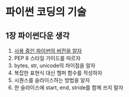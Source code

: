 # 파이썬 코딩의 기술

## 1장 파이썬다운 생각
1. [사용 중인 파이썬의 버전을 알자]('https://github.com/ndjman7/summary/tree/master/Python/Effective-Python/CHAPTER1.%ED%8C%8C%EC%9D%B4%EC%8D%AC%EB%8B%A4%EC%9A%B4_%EC%83%9D%EA%B0%81')
2. PEP 8 스타일 가이드를 따르자
3. bytes, str, unicode의 차이점을 알자
4. 복잡한 표현식 대신 헬퍼 함수를 작성하자
5. 시퀀스를 슬라이스하는 방법을 알자
6. 한 슬라이스에 start, end, stride를 함께 쓰지 말자
